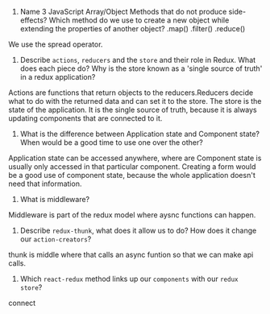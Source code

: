1.  Name 3 JavaScript Array/Object Methods that do not produce side-effects? Which method do we use to create a new object while extending the properties of another object?
  .map()
  .filter()
  .reduce()
  
  We use the spread operator.
  
  
1.  Describe `actions`, `reducers` and the `store` and their role in Redux. What does each piece do? Why is the store known as a 'single source of truth' in a redux application?

  Actions are functions that return objects to the reducers.Reducers decide what to do with the returned data and can set it to the store. The store is the state of the application. It is the single source of truth, because it is always updating components that are connected to it.
  
1.  What is the difference between Application state and Component state? When would be a good time to use one over the other?

  Application state can be accessed anywhere, where are Component state is usually only accessed in that particular component.
  Creating a form would be a good use of component state, because the whole application doesn't need that information.
  
1.  What is middleware?

  Middleware is part of the redux model where aysnc functions can happen.

1.  Describe `redux-thunk`, what does it allow us to do? How does it change our `action-creators`?

  thunk is middle where that calls an async funtion so that we can make api calls.
  
1.  Which `react-redux` method links up our `components` with our `redux store`?

  connect

